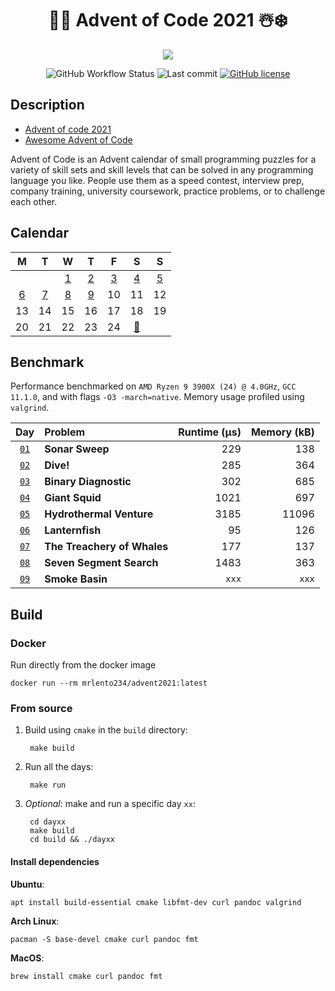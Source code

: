<div align="center">

# 🎅🎄 Advent of Code 2021 ☃️❄️
 

![](https://img.shields.io/badge/stars%20⭐-16-gold.svg)

![GitHub Workflow Status](https://img.shields.io/github/workflow/status/lento234/advent2021/CMake)
![Last commit](https://img.shields.io/github/last-commit/lento234/advent2021)
[![GitHub license](https://img.shields.io/github/license/lento234/advent2021?color=blue)](https://github.com/lento234/advent2021/blob/main/LICENSE)

</div>


## Description

- [Advent of code 2021](https://adventofcode.com/2021/)
- [Awesome Advent of Code](https://github.com/Bogdanp/awesome-advent-of-code)


Advent of Code is an Advent calendar of small programming puzzles for a variety of skill sets and skill levels that can be solved in any programming language you like. People use them as a speed contest, interview prep, company training, university coursework, practice problems, or to challenge each other. 

## Calendar

|          M           |          T           |          W           |          T           |          F           |              S              |          S           |
| :------------------: | :------------------: | :------------------: | :------------------: | :------------------: | :-------------------------: | :------------------: |
|                      |                      | [1](day01/README.md) | [2](day02/README.md) | [3](day03/README.md) |    [4](day04/README.md)     | [5](day05/README.md) |
| [6](day06/README.md) | [7](day07/README.md) | [8](day08/README.md) | [9](day09/README.md) |          10          |             11              |          12          |
|          13          |          14          |          15          |          16          |          17          |             18              |          19          |
|          20          |          21          |          22          |          23          |          24          | [🎁](https://bit.ly/3pnrWiY) |                      |

## Benchmark

Performance benchmarked on `AMD Ryzen 9 3900X (24) @ 4.0GHz`, `GCC 11.1.0`, and with flags `-O3 -march=native`. Memory usage profiled using `valgrind`.


|            Day             | Problem                     | Runtime (μs) | Memory (kB) |
| :------------------------: | :-------------------------- | -----------: | ----------: |
| [`01`](day01/src/main.cpp) | **Sonar Sweep**             |          229 |         138 |
| [`02`](day02/src/main.cpp) | **Dive!**                   |          285 |         364 |
| [`03`](day03/src/main.cpp) | **Binary Diagnostic**       |          302 |         685 |
| [`04`](day04/src/main.cpp) | **Giant Squid**             |         1021 |         697 |
| [`05`](day05/src/main.cpp) | **Hydrothermal Venture**    |         3185 |       11096 |
| [`06`](day06/src/main.cpp) | **Lanternfish**             |           95 |         126 |
| [`07`](day07/src/main.cpp) | **The Treachery of Whales** |          177 |         137 |
| [`08`](day08/src/main.cpp) | **Seven Segment Search**    |         1483 |         363 |
| [`09`](day09/src/main.cpp) | **Smoke Basin**             |        `xxx` |       `xxx` |

## Build 

### Docker

Run directly from the docker image

    docker run --rm mrlento234/advent2021:latest

### From source

1. Build using `cmake` in the `build` directory:

        make build

2. Run all the days:

        make run

3. *Optional*: make and run a specific day `xx`:

        cd dayxx
        make build
        cd build && ./dayxx

#### Install dependencies

**Ubuntu**:
    
    apt install build-essential cmake libfmt-dev curl pandoc valgrind

**Arch Linux**:

    pacman -S base-devel cmake curl pandoc fmt

**MacOS**: 

    brew install cmake curl pandoc fmt
